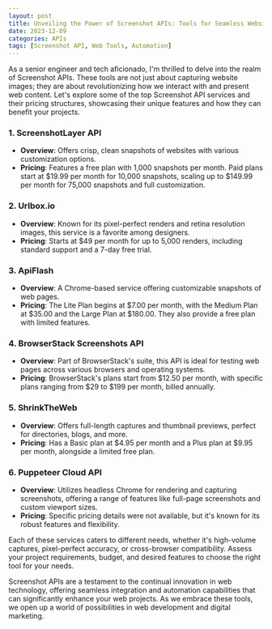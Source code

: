 ```yaml
---
layout: post
title: Unveiling the Power of Screenshot APIs: Tools for Seamless Website Captures
date: 2023-12-09
categories: APIs
tags: [Screenshot API, Web Tools, Automation]
---
```


As a senior engineer and tech aficionado, I'm thrilled to delve into the realm of Screenshot APIs. These tools are not just about capturing website images; they are about revolutionizing how we interact with and present web content. Let's explore some of the top Screenshot API services and their pricing structures, showcasing their unique features and how they can benefit your projects.

### 1. **ScreenshotLayer API**
- **Overview**: Offers crisp, clean snapshots of websites with various customization options.
- **Pricing**: Features a free plan with 1,000 snapshots per month. Paid plans start at $19.99 per month for 10,000 snapshots, scaling up to $149.99 per month for 75,000 snapshots and full customization.

### 2. **Urlbox.io**
- **Overview**: Known for its pixel-perfect renders and retina resolution images, this service is a favorite among designers.
- **Pricing**: Starts at $49 per month for up to 5,000 renders, including standard support and a 7-day free trial.

### 3. **ApiFlash**
- **Overview**: A Chrome-based service offering customizable snapshots of web pages.
- **Pricing**: The Lite Plan begins at $7.00 per month, with the Medium Plan at $35.00 and the Large Plan at $180.00. They also provide a free plan with limited features.

### 4. **BrowserStack Screenshots API**
- **Overview**: Part of BrowserStack's suite, this API is ideal for testing web pages across various browsers and operating systems.
- **Pricing**: BrowserStack's plans start from $12.50 per month, with specific plans ranging from $29 to $199 per month, billed annually.

### 5. **ShrinkTheWeb**
- **Overview**: Offers full-length captures and thumbnail previews, perfect for directories, blogs, and more.
- **Pricing**: Has a Basic plan at $4.95 per month and a Plus plan at $9.95 per month, alongside a limited free plan.

### 6. **Puppeteer Cloud API**
- **Overview**: Utilizes headless Chrome for rendering and capturing screenshots, offering a range of features like full-page screenshots and custom viewport sizes.
- **Pricing**: Specific pricing details were not available, but it's known for its robust features and flexibility.

Each of these services caters to different needs, whether it's high-volume captures, pixel-perfect accuracy, or cross-browser compatibility. Assess your project requirements, budget, and desired features to choose the right tool for your needs.

Screenshot APIs are a testament to the continual innovation in web technology, offering seamless integration and automation capabilities that can significantly enhance your web projects. As we embrace these tools, we open up a world of possibilities in web development and digital marketing.

